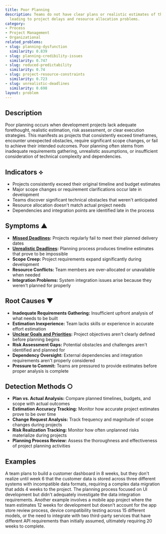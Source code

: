 ```yaml
---
title: Poor Planning
description: Teams do not have clear plans or realistic estimates of the work involved,
  leading to project delays and resource allocation problems.
category:
- Process
- Project Management
- Organizational
related_problems:
- slug: planning-dysfunction
  similarity: 0.839
- slug: planning-credibility-issues
  similarity: 0.747
- slug: reduced-predictability
  similarity: 0.74
- slug: project-resource-constraints
  similarity: 0.723
- slug: unrealistic-deadlines
  similarity: 0.698
layout: problem
---
```


## Description

Poor planning occurs when development projects lack adequate forethought, realistic estimation, risk assessment, or clear execution strategies. This manifests as projects that consistently exceed timeframes, encounter unexpected obstacles, require significant scope changes, or fail to achieve their intended outcomes. Poor planning often stems from inadequate requirements gathering, unrealistic assumptions, or insufficient consideration of technical complexity and dependencies.

## Indicators ⟡

- Projects consistently exceed their original timeline and budget estimates
- Major scope changes or requirement clarifications occur late in development
- Teams discover significant technical obstacles that weren't anticipated
- Resource allocation doesn't match actual project needs
- Dependencies and integration points are identified late in the process

## Symptoms ▲

- **[Missed Deadlines](missed-deadlines.md):** Projects regularly fail to meet their planned delivery dates
- **[Unrealistic Deadlines](unrealistic-deadlines.md):** Planning process produces timeline estimates that prove to be impossible
- **Scope Creep:** Project requirements expand significantly during development
- **Resource Conflicts:** Team members are over-allocated or unavailable when needed
- **Integration Problems:** System integration issues arise because they weren't planned for properly

## Root Causes ▼

- **Inadequate Requirements Gathering:** Insufficient upfront analysis of what needs to be built
- **Estimation Inexperience:** Team lacks skills or experience in accurate effort estimation
- **[Unclear Goals and Priorities](unclear-goals-and-priorities.md):** Project objectives aren't clearly defined before planning begins
- **Risk Assessment Gaps:** Potential obstacles and challenges aren't identified and planned for
- **Dependency Oversight:** External dependencies and integration requirements aren't properly considered
- **Pressure to Commit:** Teams are pressured to provide estimates before proper analysis is complete

## Detection Methods ○

- **Plan vs. Actual Analysis:** Compare planned timelines, budgets, and scope with actual outcomes
- **Estimation Accuracy Tracking:** Monitor how accurate project estimates prove to be over time
- **Change Request Analysis:** Track frequency and magnitude of scope changes during projects
- **Risk Realization Tracking:** Monitor how often unplanned risks materialize during projects
- **Planning Process Review:** Assess the thoroughness and effectiveness of project planning activities

## Examples

A team plans to build a customer dashboard in 8 weeks, but they don't realize until week 6 that the customer data is stored across three different systems with incompatible data formats, requiring a complex data migration that adds 4 weeks to the project. The planning process focused on UI development but didn't adequately investigate the data integration requirements. Another example involves a mobile app project where the team estimates 12 weeks for development but doesn't account for the app store review process, device compatibility testing across 15 different models, or the need to integrate with two third-party services that have different API requirements than initially assumed, ultimately requiring 20 weeks to complete.
